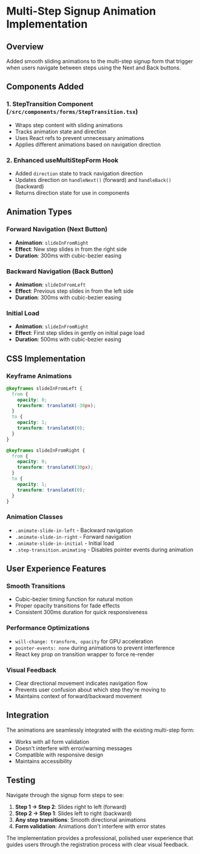# Multi-Step Signup Animation Implementation

## Overview
Added smooth sliding animations to the multi-step signup form that trigger when users navigate between steps using the Next and Back buttons.

## Components Added

### 1. StepTransition Component (`/src/components/forms/StepTransition.tsx`)
- Wraps step content with sliding animations
- Tracks animation state and direction
- Uses React refs to prevent unnecessary animations
- Applies different animations based on navigation direction

### 2. Enhanced useMultiStepForm Hook
- Added `direction` state to track navigation direction
- Updates direction on `handleNext()` (forward) and `handleBack()` (backward)
- Returns direction state for use in components

## Animation Types

### Forward Navigation (Next Button)
- **Animation**: `slideInFromRight`
- **Effect**: New step slides in from the right side
- **Duration**: 300ms with cubic-bezier easing

### Backward Navigation (Back Button)
- **Animation**: `slideInFromLeft`
- **Effect**: Previous step slides in from the left side
- **Duration**: 300ms with cubic-bezier easing

### Initial Load
- **Animation**: `slideInFromRight`
- **Effect**: First step slides in gently on initial page load
- **Duration**: 500ms with cubic-bezier easing

## CSS Implementation

### Keyframe Animations
```css
@keyframes slideInFromLeft {
  from {
    opacity: 0;
    transform: translateX(-30px);
  }
  to {
    opacity: 1;
    transform: translateX(0);
  }
}

@keyframes slideInFromRight {
  from {
    opacity: 0;
    transform: translateX(30px);
  }
  to {
    opacity: 1;
    transform: translateX(0);
  }
}
```

### Animation Classes
- `.animate-slide-in-left` - Backward navigation
- `.animate-slide-in-right` - Forward navigation  
- `.animate-slide-in-initial` - Initial load
- `.step-transition.animating` - Disables pointer events during animation

## User Experience Features

### Smooth Transitions
- Cubic-bezier timing function for natural motion
- Proper opacity transitions for fade effects
- Consistent 300ms duration for quick responsiveness

### Performance Optimizations
- `will-change: transform, opacity` for GPU acceleration
- `pointer-events: none` during animations to prevent interference
- React key prop on transition wrapper to force re-render

### Visual Feedback
- Clear directional movement indicates navigation flow
- Prevents user confusion about which step they're moving to
- Maintains context of forward/backward movement

## Integration
The animations are seamlessly integrated with the existing multi-step form:
- Works with all form validation
- Doesn't interfere with error/warning messages
- Compatible with responsive design
- Maintains accessibility

## Testing
Navigate through the signup form steps to see:
1. **Step 1 → Step 2**: Slides right to left (forward)
2. **Step 2 → Step 1**: Slides left to right (backward)
3. **Any step transitions**: Smooth directional animations
4. **Form validation**: Animations don't interfere with error states

The implementation provides a professional, polished user experience that guides users through the registration process with clear visual feedback.
